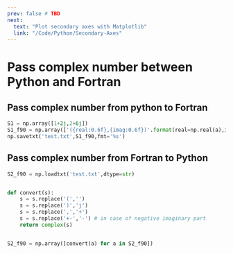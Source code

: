 ```yaml
---
prev: false # TBD
next:  
  text: "Plot secondary axes with Matplotlib"
  link: "/Code/Python/Secondary-Axes"
---
```


# Pass complex number between Python and Fortran

## Pass complex number from python to Fortran

```python
S1 = np.array([1+2j,2+6j])
S1_f90 = np.array(['({real:0.6f},{imag:0.6f})'.format(real=np.real(a),imag=np.imag(a)) for a in S1])
np.savetxt('test.txt',S1_f90,fmt='%s')
```

## Pass complex number from Fortran to Python


```python
S2_f90 = np.loadtxt('test.txt',dtype=str)


def convert(s):
    s = s.replace('(','')
    s = s.replace(')','j')
    s = s.replace(',','+')
    s = s.replace('+-','-') # in case of negative imaginary part
    return complex(s)


S2_f90 = np.array([convert(a) for a in S2_f90])
```
